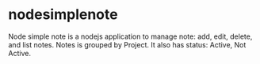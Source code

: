 # nodesimplenote

Node simple note is a nodejs application to manage note: add, edit, delete, and list notes.
Notes is grouped by Project. It also has status: Active, Not Active.


